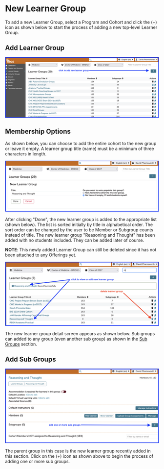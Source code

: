 # New Learner Group

To add a new Learner Group, select a Program and Cohort and click the (+) icon as shown below to start the process of adding a new top-level Learner Group.

## Add Learner Group 

![click to add](../images/new_learner_group/click_to_add.png)

## Membership Options

As shown below, you can choose to add the entire cohort to the new group or leave it empty. A learner group title (name) must be a minimum of three characters in length.

![membership options](../images/new_learner_group/membership_options.png)

After clicking "Done", the new learner group is added to the appropriate list (shown below). The list is sorted initially by title in alphabetical order. The sort order can be changed by the user to be Member or Subgroup counts instead of title. The new learner group "Reasoning and Thought" has been added with no students included. They can be added later of course.

**NOTE**: This newly added Learner Group can still be deleted since it has not been attached to any Offerings yet.

![learner group added](../images/new_learner_group/learner_group_added.png)

The new learner group detail screen appears as shown below. Sub groups can added to any group (even another sub group) as shown in the [Sub Groups](https://iliosproject.gitbook.io/ilios-user-guide/learner-groups/sub-groups) section.

## Add Sub Groups

![add sub groups](../images/new_learner_group/add_sub_groups.png)

The parent group in this case is the new learner group recently added in this section. Click on the (+) icon as shown above to begin the process of adding one or more sub groups.

